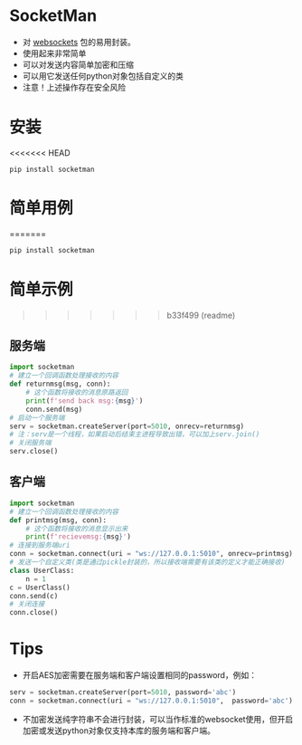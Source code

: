 # SocketMan

- 对 [websockets](https://pypi.org/project/websockets/) 包的易用封装。
- 使用起来非常简单
- 可以对发送内容简单加密和压缩
- 可以用它发送任何python对象包括自定义的类
- 注意！上述操作存在安全风险

# 安装
<<<<<<< HEAD
```shell
pip install socketman
```

# 简单用例
=======
```bash
pip install socketman
```

# 简单示例
>>>>>>> b33f499 (readme)

## 服务端
```python
import socketman
# 建立一个回调函数处理接收的内容
def returnmsg(msg, conn):
    # 这个函数将接收的消息原路返回
    print(f'send back msg:{msg}')
    conn.send(msg)
# 启动一个服务端
serv = socketman.createServer(port=5010, onrecv=returnmsg)
# 注：serv是一个线程，如果启动后结束主进程导致出错，可以加上serv.join()
# 关闭服务端
serv.close()
```

## 客户端
```python
import socketman
# 建立一个回调函数处理接收的内容
def printmsg(msg, conn):
    # 这个函数将接收的消息显示出来
    print(f'recievemsg:{msg}')
# 连接到服务端uri
conn = socketman.connect(uri = "ws://127.0.0.1:5010", onrecv=printmsg)
# 发送一个自定义类(类是通过pickle封装的，所以接收端需要有该类的定义才能正确接收)
class UserClass:
    n = 1
c = UserClass()
conn.send(c)
# 关闭连接
conn.close()
```

# Tips
- 开启AES加密需要在服务端和客户端设置相同的password，例如：
```python
serv = socketman.createServer(port=5010, password='abc')
conn = socketman.connect(uri = "ws://127.0.0.1:5010",  password='abc')
```
- 不加密发送纯字符串不会进行封装，可以当作标准的websocket使用，但开启加密或发送python对象仅支持本库的服务端和客户端。
